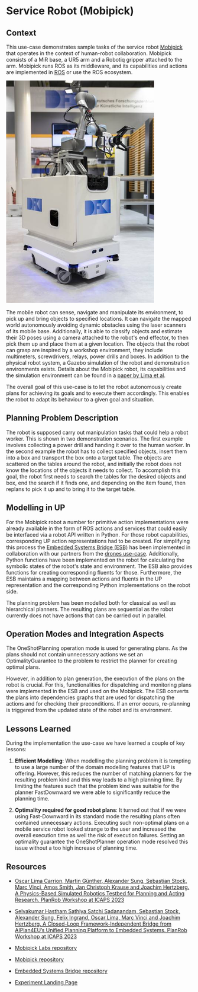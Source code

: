 # Service Robot (Mobipick)

## Context

This use-case demonstrates sample tasks of the service robot [Mobipick](https://github.com/DFKI-NI/mobipick) that operates in the context of human-robot collaboration.
Mobipick consists of a MiR base, a UR5 arm and a Robotiq gripper attached to the arm. Mobipick runs ROS as its middleware, and its capabilities and actions are implemented in [ROS](https://ros.org) or use the ROS ecosystem.

![Mobipick service robot](img/mobipick.jpg)

The mobile robot can sense, navigate and manipulate its environment, to pick up and bring objects to specified locations. It can navigate the mapped world autonomously avoiding dynamic obstacles using the laser scanners of its mobile base. Additionally, it is able to classify objects and estimate their 3D poses using a camera attached to the robot's end effector, to then pick them up and place them at a given location. The objects that the robot can grasp are inspired by a workshop environment, they include multimeters, screwdrivers, relays, power drills and boxes. In addition to the physical robot system, a Gazebo simulation of the robot and demonstration environments exists. Details about the Mobipick robot, its capabilities and the simulation environment can be found in a [paper by Lima et al](https://icaps23.icaps-conference.org/program/workshops/planrob/PlanRob-23_paper_9.pdf).

The overall goal of this use-case is to let the robot autonomously create plans for achieving its goals and to execute them accordingly. This enables the robot to adapt its behaviour to a given goal and situation.

## Planning Problem Description

The robot is supposed carry out manipulation tasks that could help a robot worker. This is shown in two demonstration scenarios. The first example involves collecting a power drill and handing it over to the human worker. In the second example the robot has to collect specified objects, insert them into a box and transport the box onto a target table. The objects are scattered on the tables around the robot, and initially the robot does not know the locations of the objects it needs to collect. To accomplish this goal, the robot first needs to search the tables for the desired objects and box, end the search if it finds one, and depending on the item found, then replans to pick it up and to bring it to the target table.

## Modelling in UP

For the Mobipick robot a number for primitive action implementations were already available in the form of ROS actions and services that could easily be interfaced via a robot API written in Python.
For those robot capabilities, corresponding UP action representations had to be created. For simplifying this process the [Embedded Systems Bridge (ESB)](https://github.com/aiplan4eu/embedded-systems-bridge) has been implemented in collaboration with our partners from the [drones use-case](02-drones.md). Additionally, Python functions have been implemented on the robot for calculating the symbolic states of the robot's state and environment. The ESB also provides functions for creating corresponding fluents for those. Furthermore, the ESB maintains a mapping between actions and fluents in the UP representation and the corresponding Python implementations on the robot side.

The planning problem has been modelled both for classical as well as hierarchical planners.
The resulting plans are sequential as the robot currently does not have actions that can be carried out in parallel.

## Operation Modes and Integration Aspects

The OneShotPlanning operation mode is used for generating plans.
As the plans should not contain unnecessary actions we set an OptimalityGuarantee to the problem to restrict the planner for creating optimal plans.

However, in addition to plan generation, the execution of the plans on the robot is crucial. For this, functionalities for dispatching and monitoring plans were implemented in the ESB and used on the Mobipick. The ESB converts the plans into dependencies graphs that are used for dispatching the actions and for checking their preconditions.
If an error occurs, re-planning is triggered from the updated state of the robot and its environment.

## Lessons Learned

During the implementation the use-case we have learned a couple of key lessons:

1. **Efficient Modelling**: When modelling the planning problem it is tempting to use a large number of the domain modelling features that UP is offering. However, this reduces the number of matching planners for the resulting problem kind and this way leads to a high planning time. By limiting the features such that the problem kind was suitable for the planner FastDownward we were able to significantly reduce the planning time.

2. **Optimality required for good robot plans**: It turned out that if we were using Fast-Downward in its standard mode the resulting plans often contained unnecessary actions. Executing such non-optimal plans on a mobile service robot looked strange to the user and increased the overall execution time as well the risk of execution failures. Setting an optimality guarantee the OneShotPlanner operation mode resolved this issue without a too high increase of planning time.

## Resources

- [Oscar Lima Carrion, Martin Günther, Alexander Sung, Sebastian Stock, Marc Vinci, Amos Smith, Jan Christoph Krause and Joachim Hertzberg. A Physics-Based Simulated Robotics Testbed for Planning and Acting Research. PlanRob Workshop at ICAPS 2023](https://icaps23.icaps-conference.org/program/workshops/planrob/PlanRob-23_paper_9.pdf)

- [Selvakumar Hastham Sathiya Satchi Sadanandam, Sebastian Stock, Alexander Sung, Felix Ingrand, Oscar Lima, Marc Vinci and Joachim Hertzberg. A Closed-Loop Framework-Independent Bridge from AIPlan4EU’s Unified Planning Platform to Embedded Systems. PlanRob Workshop at ICAPS 2023](https://icaps23.icaps-conference.org/program/workshops/planrob/PlanRob-23_paper_8.pdf)

- [Mobipick Labs repository](https://github.com/DFKI-NI/mobipick_labs)

- [Mobipick repository](https://github.com/DFKI-NI/mobipick)

- [Embedded Systems Bridge repository](https://github.com/aiplan4eu/embedded-systems-bridge)

- [Experiment Landing Page](https://www.ai4europe.eu/business-and-industry/case-studies/planning-and-execution-mobile-indoor-robot)
